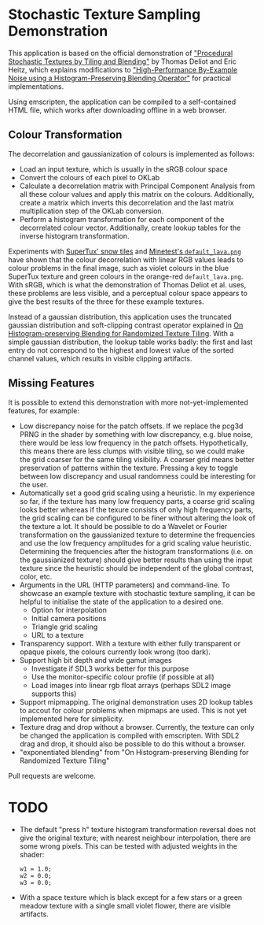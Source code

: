 # Stochastic Texture Sampling Demonstration

This application is based on the official demonstration of
["Procedural Stochastic Textures by Tiling and
Blending"](https://eheitzresearch.wordpress.com/738-2/) by Thomas Deliot and
Eric Heitz, which explains modifications to ["High-Performance By-Example
Noise using a Histogram-Preserving Blending
Operator"](https://eheitzresearch.wordpress.com/722-2/) for practical
implementations.

Using emscripten, the application can be compiled to a self-contained HTML file,
which works after downloading offline in a web browser.


## Colour Transformation

The decorrelation and gaussianization of colours is implemented as follows:
* Load an input texture, which is usually in the sRGB colour space
* Convert the colours of each pixel to OKLab
* Calculate a decorrelation matrix with Principal Component Analysis from all
  these colour values and apply this matrix on the colours.
  Additionally, create a matrix which inverts this decorrelation and the last
  matrix multiplication step of the OKLab conversion.
* Perform a histogram transformation for each component of the decorrelated
  colour vector. Additionally, create lookup tables for the inverse histogram
  transformation.

Experiments with [SuperTux' snow tiles](https://github.com/SuperTux/supertux/blob/baf72d708b982789c0be8ca912d3b59a76e17c0a/data/images/tiles/snow/convex.png)
and [Minetest's `default_lava.png`](https://github.com/minetest/minetest_game/blob/aeb27c4db6959d20e525f5754b88d107b168e957/mods/default/textures/default_lava.png)
have shown that the colour decorrelation with linear RGB values leads to colour
problems in the final image, such as violet colours in the blue SuperTux
texture and green colours in the orange-red `default_lava.png`.
With sRGB, which is what the demonstration of Thomas Deliot et al. uses, these
problems are less visible, and a perceptual colour space appears to give the
best results of the three for these example textures.

Instead of a gaussian distribution, this application uses the truncated
gaussian distribution and soft-clipping contrast operator
explained in [On Histogram-preserving Blending for Randomized Texture
Tiling](https://jcgt.org/published/0008/04/02/).
With a simple gaussian distribution, the lookup table works badly: the first and
last entry do not correspond to the highest and lowest value of the sorted
channel values, which results in visible clipping artifacts.


## Missing Features

It is possible to extend this demonstration with more not-yet-implemented
features, for example:
* Low discrepancy noise for the patch offsets.
  If we replace the pcg3d PRNG in the shader by something with
  low discrepancy, e.g. blue noise, there would be less low frequency in the
  patch offsets.
  Hypothetically, this means there are less clumps with visible tiling, so we
  could make the grid coarser for the same tiling visibility.
  A coarser grid means better preservation of patterns within the texture.
  Pressing a key to toggle between low discrepancy and usual randomness could be
  interesting for the user.
* Automatically set a good grid scaling using a heuristic.
  In my experience so far, if the texture has many low frequency parts, a coarse
  grid scaling looks better whereas if the texure consists of only high
  frequency parts, the grid scaling can be configured to be finer without
  altering the look of the texture a lot.
  It should be possible to do a Wavelet or Fourier transformation on the
  gaussianized texture to determine the frequencies and use the low frequency
  amplitudes for a grid scaling value heuristic.
  Determining the frequencies after the histogram transformations (i.e. on the
  gaussianized texture) should give better results than using the input texture
  since the heuristic should be independent of the global contrast, color, etc.
* Arguments in the URL (HTTP parameters) and command-line.
  To showcase an example texture with stochastic texture sampling, it can be
  helpful to initialise the state of the application to a desired one.
  * Option for interpolation
  * Initial camera positions
  * Triangle grid scaling
  * URL to a texture
* Transparency support.
  With a texture with either fully transparent or opaque pixels, the colours
  currently look wrong (too dark).
* Support high bit depth and wide gamut images
  * Investigate if SDL3 works better for this purpose
  * Use the monitor-specific colour profile (if possible at all)
  * Load images into linear rgb float arrays (perhaps SDL2 image supports this)
* Support mipmapping.
  The original demonstration uses 2D lookup tables to accout for colour problems
  when mipmaps are used. This is not yet implemented here for simplicity.
* Texture drag and drop without a browser.
  Currently, the texture can only be changed the application is compiled with
  emscripten.
  With SDL2 drag and drop, it should also be possible to do this without a
  browser.
* "exponentiated blending" from
  "On Histogram-preserving Blending for Randomized Texture Tiling"

Pull requests are welcome.


# TODO

* The default "press h" texture histogram transformation reversal does not give
  the original texture; with nearest neighbour interpolation, there are some
  wrong pixels.
  This can be tested with adjusted weights in the shader:
  ```
  w1 = 1.0;
  w2 = 0.0;
  w3 = 0.0;
  ```
* With a space texture which is black except for a few stars or a green meadow
  texture with a single small violet flower, there are visible artifacts.

